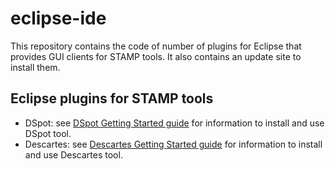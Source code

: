 # eclipse-ide
This repository contains the code of number of plugins for Eclipse that provides GUI clients for STAMP tools. It also contains an update site to install them.

## Eclipse plugins for STAMP tools

- DSpot: see [DSpot Getting Started guide](./README_DSpot.md) for information to install and use DSpot tool.
- Descartes: see [Descartes Getting Started guide](./README_Descartes.md) for information to install and use Descartes tool.


